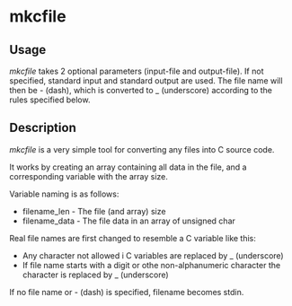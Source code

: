 
# mkcfile

## Usage

*mkcfile* takes 2 optional parameters (input-file and output-file). If not specified, standard input and standard output are used. The file name will then be - (dash), which is converted to _ (underscore) according to the rules specified below.

## Description

*mkcfile* is a very simple tool for converting any files into C source code.

It works by creating an array containing all data in the file, and a corresponding variable with the array size.

Variable naming is as follows:
* filename_len - The file (and array) size
* filename_data - The file data in an array of unsigned char

Real file names are first changed to resemble a C variable like this:
* Any character not allowed i C variables are replaced by _ (underscore)
* If file name starts with a digit or othe non-alphanumeric character the character is replaced by _ (underscore)

If no file name or - (dash) is specified, filename becomes stdin.


